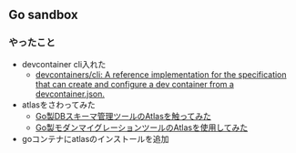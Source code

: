 ## Go sandbox

### やったこと
- devcontainer cli入れた
  - [devcontainers/cli: A reference implementation for the specification that can create and configure a dev container from a devcontainer.json.](https://github.com/devcontainers/cli)
- atlasをさわってみた
  - [Go製DBスキーマ管理ツールのAtlasを触ってみた](https://zenn.dev/katonium/articles/atlas-rakuraku-migration)
  - [Go製モダンマイグレーションツールのAtlasを使用してみた](https://zenn.dev/jy8752/articles/f9fda2379b57f5)
- goコンテナにatlasのインストールを追加